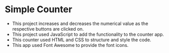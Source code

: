 # Simple Counter
- This project increases and decreases the numerical value as the respective buttons are clicked on.
- This project used JavaScript to add the functionality to the counter app.
- This counter used HTML and CSS to structure and style the code.
- This app used Font Awesome to provide the font icons.